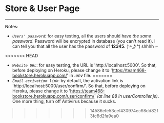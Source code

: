 ﻿# Store & User Page 

---

Notes:

- *`Users' password`*: for easy testing, all the users should have *the same password*. Password will be encrypted in database (you can't read it). I can tell you that all the user has the password of  **12345**. ( ͡~ ͜ʖ ͡°) shhhh ~ 

<<<<<<< HEAD
- *`Website URL`*: for easy testing, the URL is 'http://localhost:5000'. So that, before deploying on Heroku, please change it to 'https://team468-bookstore.herokuapp.com/' in *.env* file.
=======
- *`Email activation link`*: by default, the activation link is 'http://localhost:5000/user/confirm/'. So that, before deploying on Heroku, please change it to 'https://team468-bookstore.herokuapp.com/user/confirm/' *(at line 88 in userController.js)*. One more thing, turn off Antivirus because it sucks.
>>>>>>> 14586efe53cef430974ec98dd82f3fc8d2fa9ea0
